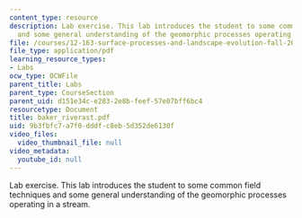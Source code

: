 ```yaml
---
content_type: resource
description: Lab exercise. This lab introduces the student to some common field techniques
  and some general understanding of the geomorphic processes operating in a stream.
file: /courses/12-163-surface-processes-and-landscape-evolution-fall-2004/9b3fbfc7a7f0dddfc8eb5d352de6130f_baker_riverast.pdf
file_type: application/pdf
learning_resource_types:
- Labs
ocw_type: OCWFile
parent_title: Labs
parent_type: CourseSection
parent_uid: d151e34c-e283-2e8b-feef-57e07bff6bc4
resourcetype: Document
title: baker_riverast.pdf
uid: 9b3fbfc7-a7f0-dddf-c8eb-5d352de6130f
video_files:
  video_thumbnail_file: null
video_metadata:
  youtube_id: null
---
```

Lab exercise. This lab introduces the student to some common field techniques and some general understanding of the geomorphic processes operating in a stream.

